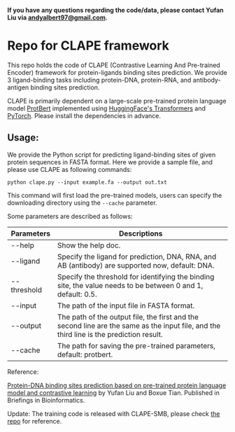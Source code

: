 **If you have any questions regarding the code/data, please contact Yufan Liu via andyalbert97@gmail.com.**

# Repo for CLAPE framework

This repo holds the code of CLAPE (Contrastive Learning And Pre-trained Encoder) framework for protein-ligands binding sites prediction. We provide 3 ligand-binding tasks including protein-DNA, protein-RNA, and antibody-antigen binding sites prediction. 

CLAPE is primarily dependent on a large-scale pre-trained protein language model [ProtBert](https://huggingface.co/Rostlab/prot_bert)  implemented using [HuggingFace's Transformers](https://huggingface.co/) and [PyTorch](https://pytorch.org/). Please install the dependencies in advance. 

## Usage:

We provide the Python script for predicting ligand-binding sites of given protein sequences in FASTA format. Here we provide a sample file, and please use CLAPE as following commands:

```
python clape.py --input example.fa --output out.txt
```

This command will first load the pre-trained models, users can specify the downloading directory using the `--cache` parameter.

Some parameters are described as follows:

| Parameters  | Descriptions                                                 |
| ----------- | ------------------------------------------------------------ |
| --help      | Show the help doc.                                           |
| --ligand    | Specify the ligand for prediction, DNA, RNA, and AB (antibody) are supported now, default: DNA. |
| --threshold | Specify the threshold for identifying the binding site, the value needs to be between 0 and 1, default: 0.5. |
| --input     | The path of the input file in FASTA format.                  |
| --output    | The path of the output file, the first and the second line are the same as the input file, and the third line is the prediction result. |
| --cache     | The path for saving the pre-trained parameters, default: protbert. |

Reference: 

[Protein-DNA binding sites prediction based on pre-trained protein language model and contrastive learning](https://academic.oup.com/bib/article/25/1/bbad488/7505238) by Yufan Liu and Boxue Tian. Published in Briefings in Bioinformatics.

Update: The training code is released with CLAPE-SMB, please check [the repo](https://github.com/JueWangTHU/CLAPE-SMB) for reference.


